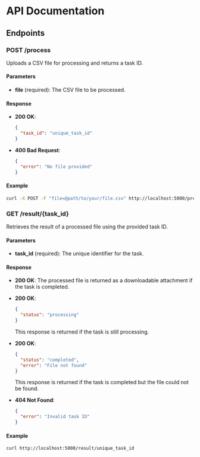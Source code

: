 
# API Documentation

## Endpoints

### POST /process

Uploads a CSV file for processing and returns a task ID.

#### Parameters

- **file** (required): The CSV file to be processed.

#### Response

- **200 OK**:
  ```json
  {
    "task_id": "unique_task_id"
  }
  ```

- **400 Bad Request**:
  ```json
  {
    "error": "No file provided"
  }
  ```

#### Example

```bash
curl -X POST -F "file=@path/to/your/file.csv" http://localhost:5000/process
```

### GET /result/{task_id}

Retrieves the result of a processed file using the provided task ID.

#### Parameters

- **task_id** (required): The unique identifier for the task.

#### Response

- **200 OK**: The processed file is returned as a downloadable attachment if the task is completed.

- **200 OK**:
  ```json
  {
    "status": "processing"
  }
  ```
  This response is returned if the task is still processing.

- **200 OK**:
  ```json
  {
    "status": "completed",
    "error": "File not found"
  }
  ```
  This response is returned if the task is completed but the file could not be found.

- **404 Not Found**:
  ```json
  {
    "error": "Invalid task ID"
  }
  ```

#### Example

```bash
curl http://localhost:5000/result/unique_task_id
```
